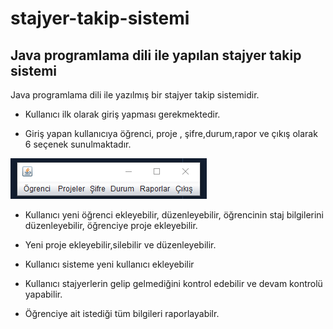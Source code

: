 # stajyer-takip-sistemi
Java programlama dili ile yapılan stajyer takip sistemi
---

Java programlama dili ile yazılmış bir stajyer takip sistemidir.

* Kullanıcı ilk olarak giriş yapması gerekmektedir.

* Giriş yapan kullanıcıya öğrenci, proje , şifre,durum,rapor ve çıkış olarak 6 seçenek sunulmaktadır.

![alt text](image.png)

* Kullanıcı yeni öğrenci ekleyebilir, düzenleyebilir, öğrencinin staj bilgilerini düzenleyebilir, öğrenciye proje ekleyebilir.

*  Yeni proje ekleyebilir,silebilir ve düzenleyebilir.

* Kullanıcı sisteme yeni kullanıcı ekleyebilir

* Kullanıcı stajyerlerin gelip gelmediğini kontrol edebilir ve devam kontrolü yapabilir.

* Öğrenciye ait istediği tüm bilgileri raporlayabilr.



